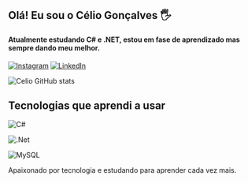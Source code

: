 ## Olá! Eu sou o Célio Gonçalves 🖐️
#### Atualmente estudando C# e .NET, estou em fase de aprendizado mas sempre dando meu melhor.
[![Instagram](https://img.shields.io/badge/Instagram-E4405F?style=for-the-badge&logo=instagram&logoColor=white)](https://instagram.com/celinn85)
[![LinkedIn](https://img.shields.io/badge/LinkedIn-0077B5?style=for-the-badge&logo=linkedin&logoColor=white)](https://www.linkedin.com/in/celiogoncalvescruz/)

![Celio GitHub stats](https://github-readme-stats.vercel.app/api?username=celiogoncalves40482&show_icons=true&theme=dracula)

## Tecnologias que aprendi a usar
<div style="display: inline_block">
 
  ![C#](https://img.shields.io/badge/c%23-%23239120.svg?style=for-the-badge&logo=c-sharp&logoColor=white)
  
  ![.Net](https://img.shields.io/badge/.NET-5C2D91?style=for-the-badge&logo=.net&logoColor=white)
  
  ![MySQL](https://img.shields.io/badge/mysql-%2300f.svg?style=for-the-badge&logo=mysql&logoColor=white)

Apaixonado por tecnologia e estudando para aprender cada vez mais.
